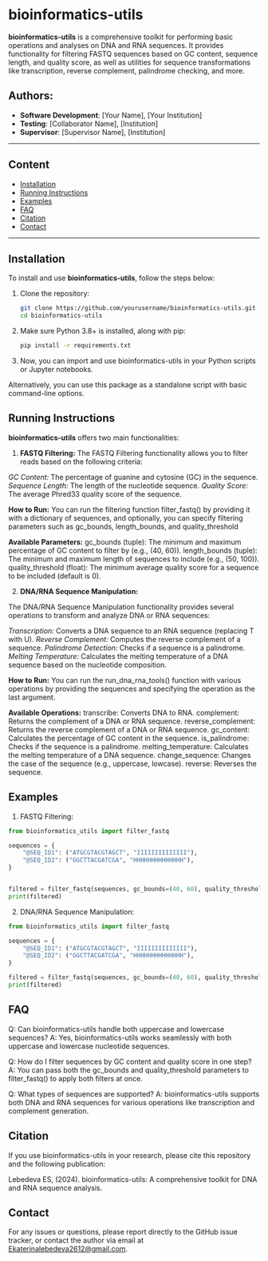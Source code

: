 # bioinformatics-utils

**bioinformatics-utils** is a comprehensive toolkit for performing basic operations and analyses on DNA and RNA sequences. It provides functionality for filtering FASTQ sequences based on GC content, sequence length, and quality score, as well as utilities for sequence transformations like transcription, reverse complement, palindrome checking, and more.

## Authors:
- **Software Development**: [Your Name], [Your Institution]
- **Testing**: [Collaborator Name], [Institution]
- **Supervisor**: [Supervisor Name], [Institution]

---

## Content
- [Installation](#installation)
- [Running Instructions](#running-instructions)
- [Examples](#examples)
- [FAQ](#faq)
- [Citation](#citation)
- [Contact](#contact)

---

## Installation

To install and use **bioinformatics-utils**, follow the steps below:

1. Clone the repository:
   ```bash
   git clone https://github.com/yourusername/bioinformatics-utils.git
   cd bioinformatics-utils
   ```

2. Make sure Python 3.8+ is installed, along with pip:
    ```bash
    pip install -r requirements.txt
    ```

3. Now, you can import and use bioinformatics-utils in your Python scripts or Jupyter notebooks.

Alternatively, you can use this package as a standalone script with basic command-line options.

## Running Instructions
**bioinformatics-utils** offers two main functionalities:

1. **FASTQ Filtering:**
The FASTQ Filtering functionality allows you to filter reads based on the following criteria:

*GC Content:* The percentage of guanine and cytosine (GC) in the sequence.
*Sequence Length:* The length of the nucleotide sequence.
*Quality Score:* The average Phred33 quality score of the sequence.

**How to Run:**
You can run the filtering function filter_fastq() by providing it with a dictionary of sequences, and optionally, you can specify filtering parameters such as gc_bounds, length_bounds, and quality_threshold

**Available Parameters:**
gc_bounds (tuple): The minimum and maximum percentage of GC content to filter by (e.g., (40, 60)).
length_bounds (tuple): The minimum and maximum length of sequences to include (e.g., (50, 100)).
quality_threshold (float): The minimum average quality score for a sequence to be included (default is 0).

2. **DNA/RNA Sequence Manipulation:**

The DNA/RNA Sequence Manipulation functionality provides several operations to transform and analyze DNA or RNA sequences:

*Transcription:* Converts a DNA sequence to an RNA sequence (replacing T with U).
*Reverse Complement:* Computes the reverse complement of a sequence.
*Palindrome Detection:* Checks if a sequence is a palindrome.
*Melting Temperature:* Calculates the melting temperature of a DNA sequence based on the nucleotide composition.

**How to Run:**
You can run the run_dna_rna_tools() function with various operations by providing the sequences and specifying the operation as the last argument.

**Available Operations:**
transcribe: Converts DNA to RNA.
complement: Returns the complement of a DNA or RNA sequence.
reverse_complement: Returns the reverse complement of a DNA or RNA sequence.
gc_content: Calculates the percentage of GC content in the sequence.
is_palindrome: Checks if the sequence is a palindrome.
melting_temperature: Calculates the melting temperature of a DNA sequence.
change_sequence: Changes the case of the sequence (e.g., uppercase, lowcase).
reverse: Reverses the sequence.

## Examples

1. FASTQ Filtering:

```python
from bioinformatics_utils import filter_fastq

sequences = {
    "@SEQ_ID1": ("ATGCGTACGTAGCT", "IIIIIIIIIIIIII"),
    "@SEQ_ID2": ("GGCTTACGATCGA", "HHHHHHHHHHHHHH"),
}


filtered = filter_fastq(sequences, gc_bounds=(40, 60), quality_threshold=30)
print(filtered)
```

2. DNA/RNA Sequence Manipulation:

```python
from bioinformatics_utils import filter_fastq

sequences = {
    "@SEQ_ID1": ("ATGCGTACGTAGCT", "IIIIIIIIIIIIII"),
    "@SEQ_ID2": ("GGCTTACGATCGA", "HHHHHHHHHHHHHH"),
}

filtered = filter_fastq(sequences, gc_bounds=(40, 60), quality_threshold=30)
print(filtered)
```


## FAQ
Q: Can bioinformatics-utils handle both uppercase and lowercase sequences?
A: Yes, bioinformatics-utils works seamlessly with both uppercase and lowercase nucleotide sequences.

Q: How do I filter sequences by GC content and quality score in one step?
A: You can pass both the gc_bounds and quality_threshold parameters to filter_fastq() to apply both filters at once.

Q: What types of sequences are supported?
A: bioinformatics-utils supports both DNA and RNA sequences for various operations like transcription and complement generation.

## Citation
If you use bioinformatics-utils in your research, please cite this repository and the following publication:

Lebedeva ES, (2024). bioinformatics-utils: A comprehensive toolkit for DNA and RNA sequence analysis.

## Contact

For any issues or questions, please report directly to the GitHub issue tracker, or contact the author via email at Ekaterinalebedeva2612@gmail.com.


